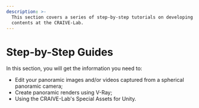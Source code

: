 ```yaml
---
description: >-
  This section covers a series of step-by-step tutorials on developing basic
  contents at the CRAIVE-Lab.
---
```


# Step-by-Step Guides

In this section, you will get the information you need to:

* Edit your panoramic images and/or videos captured from a spherical panoramic camera;&#x20;
* Create panoramic renders using V-Ray;
* Using the CRAIVE-Lab's Special Assets for Unity.
